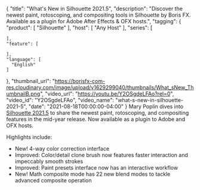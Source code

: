 {
  "title": "What's New in Silhouette 2021.5",
  "description": "Discover the newest paint, rotoscoping, and compositing tools in Silhouette by Boris FX. Available as a plugin for Adobe After Effects & OFX hosts.",
  "tagging": {
    "product": [
      "Silhouette"
    ],
    "host": [
      "Any Host"
    ],
    "series": [

    ],
    "feature": [

    ],
    "language": [
      "English"
    ]
  },
  "thumbnail_url": "https://borisfx-com-res.cloudinary.com/image/upload/v1629299040/thumbnails/What_sNew_ThumbnailB.png",
  "video_url": "https://youtu.be/Y2OSgdeLFAo?rel=0",
  "video_id": "Y2OSgdeLFAo",
  "video_name": "what-s-new-in-silhouette-2021-5",
  "date": "2021-08-18T00:00:00-04:00"
}
Mary Poplin dives into [Silhouette 2021.5](https://borisfx.com/products/silhouette/?collection=silhouette&product=silhouette "Silhouette | Boris FX | Paint, Rotoscoping, Compositing Plugin") to share the newest paint, rotoscoping, and compositing features in the mid-year release. Now available as a plugin to Adobe and OFX hosts.

Highlights include:

* New! 4-way color correction interface
* Improved: Color/detail clone brush now features faster interaction and impeccably smooth strokes
* Improved: Paint presets interface now has an interactive workflow
* New! Math composite mode has 22 new blend modes to tackle advanced composite operation
